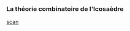 ### La théorie combinatoire de l'Icosaèdre

[scan](https://csg.igrothendieck.org/wp-content/uploads/2024/02/diekertscan.pdf)
